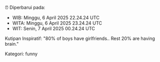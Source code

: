 ⏰ Diperbarui pada:
- WIB: Minggu, 6 April 2025 22.24.24 UTC
- WITA: Minggu, 6 April 2025 23.24.24 UTC
- WIT: Senin, 7 April 2025 00.24.24 UTC

Kutipan Inspiratif:
"80% of boys have girlfriends.. Rest 20% are having brain."


Kategori: funny

